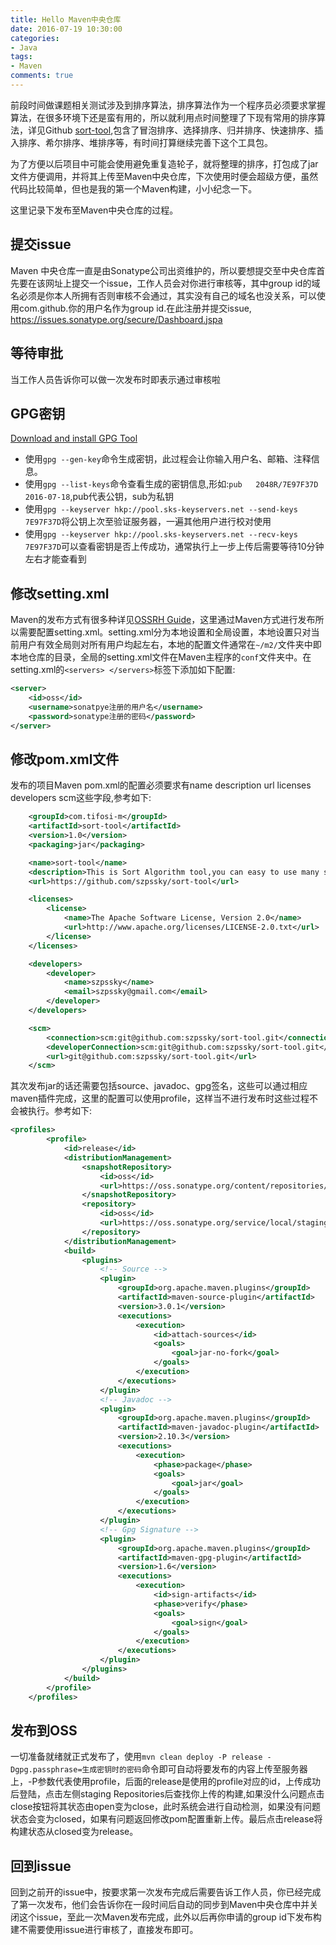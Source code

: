 ```yaml
---
title: Hello Maven中央仓库
date: 2016-07-19 10:30:00
categories:
- Java
tags:
- Maven
comments: true
---
```

前段时间做课题相关测试涉及到排序算法，排序算法作为一个程序员必须要求掌握算法，在很多环境下还是蛮有用的，所以就利用点时间整理了下现有常用的排序算法，详见Github [sort-tool](https://github.com/szpssky/sort-tool),包含了冒泡排序、选择排序、归并排序、快速排序、插入排序、希尔排序、堆排序等，有时间打算继续完善下这个工具包。

为了方便以后项目中可能会使用避免重复造轮子，就将整理的排序，打包成了jar文件方便调用，并将其上传至Maven中央仓库，下次使用时便会超级方便，虽然代码比较简单，但也是我的第一个Maven构建，小小纪念一下。

这里记录下发布至Maven中央仓库的过程。
<!-- more -->
## 提交issue
Maven 中央仓库一直是由Sonatype公司出资维护的，所以要想提交至中央仓库首先要在该网址上提交一个issue，工作人员会对你进行审核等，其中group id的域名必须是你本人所拥有否则审核不会通过，其实没有自己的域名也没关系，可以使用com.github.你的用户名作为group id.在此注册并提交issue, https://issues.sonatype.org/secure/Dashboard.jspa

## 等待审批
当工作人员告诉你可以做一次发布时即表示通过审核啦

## GPG密钥
[Download and install GPG Tool](https://www.gnupg.org/download/)

- 使用`gpg --gen-key`命令生成密钥，此过程会让你输入用户名、邮箱、注释信息。
- 使用`gpg --list-keys`命令查看生成的密钥信息,形如:`pub   2048R/7E97F37D 2016-07-18`,pub代表公钥，sub为私钥
- 使用`gpg --keyserver hkp://pool.sks-keyservers.net --send-keys 7E97F37D`将公钥上次至验证服务器，一遍其他用户进行校对使用
- 使用`gpg --keyserver hkp://pool.sks-keyservers.net --recv-keys 7E97F37D`可以查看密钥是否上传成功，通常执行上一步上传后需要等待10分钟左右才能查看到

## 修改setting.xml
Maven的发布方式有很多种详见[OSSRH Guide](http://central.sonatype.org/pages/ossrh-guide.html)，这里通过Maven方式进行发布所以需要配置setting.xml。setting.xml分为本地设置和全局设置，本地设置只对当前用户有效全局则对所有用户均起左右，本地的配置文件通常在`~/m2/`文件夹中即本地仓库的目录，全局的setting.xml文件在Maven主程序的`conf`文件夹中。在setting.xml的`<servers> </servers>`标签下添加如下配置:
``` xml 
<server> 
    <id>oss</id> 
    <username>sonatpye注册的用户名</username> 
    <password>sonatype注册的密码</password> 
</server> 
```

## 修改pom.xml文件
发布的项目Maven pom.xml的配置必须要求有name description url licenses developers scm这些字段,参考如下:
``` xml
    <groupId>com.tifosi-m</groupId>
    <artifactId>sort-tool</artifactId>
    <version>1.0</version>
    <packaging>jar</packaging>

    <name>sort-tool</name>
    <description>This is Sort Algorithm tool,you can easy to use many sort algorithm.</description>
    <url>https://github.com/szpssky/sort-tool</url>

    <licenses>
        <license>
            <name>The Apache Software License, Version 2.0</name>
            <url>http://www.apache.org/licenses/LICENSE-2.0.txt</url>
        </license>
    </licenses>

    <developers>
        <developer>
            <name>szpssky</name>
            <email>szpssky@gmail.com</email>
        </developer>
    </developers>

    <scm>
        <connection>scm:git@github.com:szpssky/sort-tool.git</connection>
        <developerConnection>scm:git@github.com:szpssky/sort-tool.git</developerConnection>
        <url>git@github.com:szpssky/sort-tool.git</url>
    </scm>
```
其次发布jar的话还需要包括source、javadoc、gpg签名，这些可以通过相应maven插件完成，这里的配置可以使用profile，这样当不进行发布时这些过程不会被执行。参考如下:
``` xml
<profiles>
        <profile>
            <id>release</id>
            <distributionManagement>
                <snapshotRepository>
                    <id>oss</id>
                    <url>https://oss.sonatype.org/content/repositories/snapshots/</url>
                </snapshotRepository>
                <repository>
                    <id>oss</id>
                    <url>https://oss.sonatype.org/service/local/staging/deploy/maven2/</url>
                </repository>
            </distributionManagement>
            <build>
                <plugins>
                    <!-- Source -->
                    <plugin>
                        <groupId>org.apache.maven.plugins</groupId>
                        <artifactId>maven-source-plugin</artifactId>
                        <version>3.0.1</version>
                        <executions>
                            <execution>
                                <id>attach-sources</id>
                                <goals>
                                    <goal>jar-no-fork</goal>
                                </goals>
                            </execution>
                        </executions>
                    </plugin>
                    <!-- Javadoc -->
                    <plugin>
                        <groupId>org.apache.maven.plugins</groupId>
                        <artifactId>maven-javadoc-plugin</artifactId>
                        <version>2.10.3</version>
                        <executions>
                            <execution>
                                <phase>package</phase>
                                <goals>
                                    <goal>jar</goal>
                                </goals>
                            </execution>
                        </executions>
                    </plugin>
                    <!-- Gpg Signature -->
                    <plugin>
                        <groupId>org.apache.maven.plugins</groupId>
                        <artifactId>maven-gpg-plugin</artifactId>
                        <version>1.6</version>
                        <executions>
                            <execution>
                                <id>sign-artifacts</id>
                                <phase>verify</phase>
                                <goals>
                                    <goal>sign</goal>
                                </goals>
                            </execution>
                        </executions>
                    </plugin>
                </plugins>
            </build>
        </profile>
    </profiles>
```
## 发布到OSS
一切准备就绪就正式发布了，使用`mvn clean deploy -P release -Dgpg.passphrase=生成密钥时的密码`命令即可自动将要发布的内容上传至服务器上，-P参数代表使用profile，后面的release是使用的profile对应的id，上传成功后登陆[](https://oss.sonatype.org)，点击左侧staging Repositories后查找你上传的构建,如果没什么问题点击close按钮将其状态由open变为close，此时系统会进行自动检测，如果没有问题状态会变为closed，如果有问题返回修改pom配置重新上传。最后点击release将构建状态从closed变为release。

## 回到issue
回到之前开的issue中，按要求第一次发布完成后需要告诉工作人员，你已经完成了第一次发布，他们会告诉你在一段时间后自动的同步到Maven中央仓库中并关闭这个issue，至此一次Maven发布完成，此外以后再你申请的group id下发布构建不需要使用issue进行审核了，直接发布即可。

